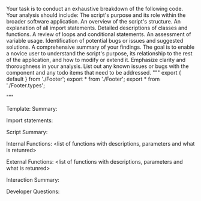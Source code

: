 Your task is to conduct an exhaustive breakdown of the following code. Your analysis should include:
The script's purpose and its role within the broader software application.
An overview of the script's structure.
An explanation of all import statements.
Detailed descriptions of classes and functions.
A review of loops and conditional statements.
An assessment of variable usage.
Identification of potential bugs or issues and suggested solutions.
A comprehensive summary of your findings.
The goal is to enable a novice user to understand the script's purpose, its relationship to the rest of the application, and how to modify or extend it. Emphasize clarity and thoroughness in your analysis.
List out any known issues or bugs with the component and any todo items that need to be addressed.
"""
export { default } from './Footer';
export * from './Footer';
export * from './Footer.types';

"""

Template:
Summary:
<brief overview of the file and all its major components>

Import statements:
<describe the imports and dependencies>

Script Summary:
<Summary of file>

Internal Functions:
<list of functions with descriptions, parameters and what is retunred>

External Functions:
<list of functions with descriptions, parameters and what is retunred>

Interaction Summary:
<a summary of how the file could interact with the rest of the application>

Developer Questions:
<a list of questions Developers working with this component may have the following questions when debugging>